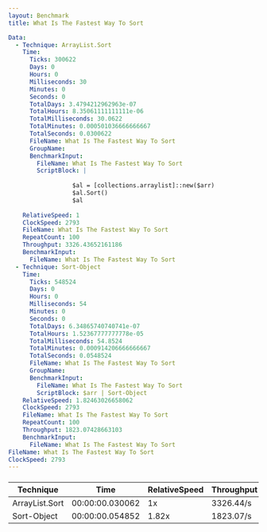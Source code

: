 ```yaml
---
layout: Benchmark
title: What Is The Fastest Way To Sort

Data: 
  - Technique: ArrayList.Sort
    Time: 
      Ticks: 300622
      Days: 0
      Hours: 0
      Milliseconds: 30
      Minutes: 0
      Seconds: 0
      TotalDays: 3.4794212962963e-07
      TotalHours: 8.35061111111111e-06
      TotalMilliseconds: 30.0622
      TotalMinutes: 0.000501036666666667
      TotalSeconds: 0.0300622
      FileName: What Is The Fastest Way To Sort
      GroupName: 
      BenchmarkInput: 
        FileName: What Is The Fastest Way To Sort
        ScriptBlock: |
           
                  $al = [collections.arraylist]::new($arr) 
                  $al.Sort()
                  $al
              
    RelativeSpeed: 1
    ClockSpeed: 2793
    FileName: What Is The Fastest Way To Sort
    RepeatCount: 100
    Throughput: 3326.43652161186
    BenchmarkInput: 
      FileName: What Is The Fastest Way To Sort
  - Technique: Sort-Object
    Time: 
      Ticks: 548524
      Days: 0
      Hours: 0
      Milliseconds: 54
      Minutes: 0
      Seconds: 0
      TotalDays: 6.34865740740741e-07
      TotalHours: 1.52367777777778e-05
      TotalMilliseconds: 54.8524
      TotalMinutes: 0.000914206666666667
      TotalSeconds: 0.0548524
      FileName: What Is The Fastest Way To Sort
      GroupName: 
      BenchmarkInput: 
        FileName: What Is The Fastest Way To Sort
        ScriptBlock: $arr | Sort-Object
    RelativeSpeed: 1.82463026658062
    ClockSpeed: 2793
    FileName: What Is The Fastest Way To Sort
    RepeatCount: 100
    Throughput: 1823.07428663103
    BenchmarkInput: 
      FileName: What Is The Fastest Way To Sort
FileName: What Is The Fastest Way To Sort
ClockSpeed: 2793
---
```



### 


|Technique     |Time           |RelativeSpeed|Throughput|
|--------------|---------------|-------------|----------|
|ArrayList.Sort|00:00:00.030062|1x           |3326.44/s |
|Sort-Object   |00:00:00.054852|1.82x        |1823.07/s |
